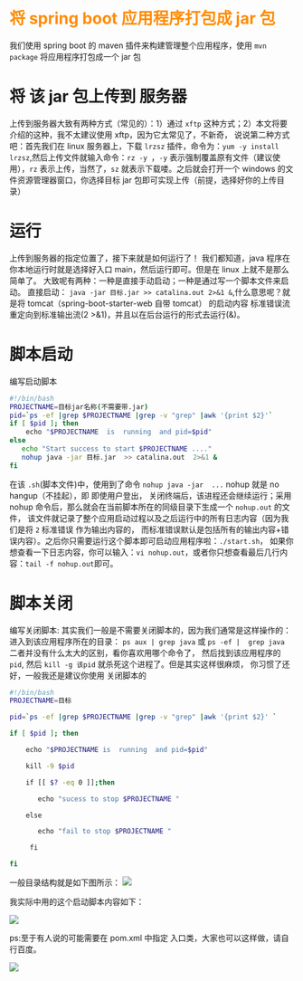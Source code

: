 
# <font color=#FF8C00>将 spring boot 应用程序打包成 jar 包</font>

 我们使用 spring boot 的 maven 插件来构建管理整个应用程序，使用 `mvn package` 将应用程序打包成一个 jar 包

# 将 该 jar 包上传到 服务器
 上传到服务器大致有两种方式（常见的）：1）通过 `xftp` 这种方式；2）本文将要介绍的这种，我不太建议使用 xftp，因为它太常见了，不新奇，
 说说第二种方式吧：首先我们在 linux 服务器上，下载 `lrzsz` 插件，命令为：`yum -y install lrzsz`,然后上传文件就输入命令：`rz -y `，`-y` 表示强制覆盖原有文件（建议使用），`rz` 表示上传，当然了，`sz` 就表示下载喽。之后就会打开一个 windows 的文件资源管理器窗口，你选择目标 jar 包即可实现上传（前提，选择好你的上传目录）

# 运行
 上传到服务器的指定位置了，接下来就是如何运行了！
 我们都知道，java 程序在你本地运行时就是选择好入口 main，然后运行即可。但是在 linux 上就不是那么简单了。
 大致呢有两种：一种是直接手动启动；一种是通过写一个脚本文件来启动。
 直接启动：
 `java -jar 目标.jar >> catalina.out 2>&1 &`,什么意思呢？就是将 tomcat（spring-boot-starter-web 自带 tomcat） 的启动内容 标准错误流重定向到标准输出流(2 >&1)，并且以在后台运行的形式去运行(&)。

# 脚本启动
 编写启动脚本
 ``` sh
 #!/bin/bash
 PROJECTNAME=目标jar名称(不需要带.jar)
 pid=`ps -ef |grep $PROJECTNAME |grep -v "grep" |awk '{print $2}'`
 if [ $pid ]; then
 ​    echo "$PROJECTNAME  is  running  and pid=$pid"
 else
    echo "Start success to start $PROJECTNAME ...."
    nohup java -jar 目标.jar  >> catalina.out  2>&1 &
 fi
 ```

 在该 `.sh`(脚本文件)中，使用到了命令 `nohup java -jar  ...` nohup 就是 no hangup（不挂起），即 即使用户登出，
 关闭终端后，该进程还会继续运行；采用 nohup 命令后，那么就会在当前脚本所在的同级目录下生成一个 `nohup.out` 的文件，
 该文件就记录了整个应用启动过程以及之后运行中的所有日志内容（因为我们是将 `2` 标准错误 作为输出内容的，
 而标准错误默认是包括所有的输出内容+错误内容）。之后你只需要运行这个脚本即可启动应用程序啦：`./start.sh`，
 如果你想查看一下日志内容，你可以输入：`vi nohup.out`，或者你只想查看最后几行内容：`tail -f nohup.out`即可。

# 脚本关闭
 编写关闭脚本:
 其实我们一般是不需要关闭脚本的，因为我们通常是这样操作的：进入到该应用程序所在的目录：
 `ps aux | grep java` 或 `ps -ef |  grep java` 二者并没有什么太大的区别，看你喜欢用哪个命令了，
 然后找到该应用程序的 `pid`, 然后 `kill -g 该pid` 就杀死这个进程了。但是其实这样很麻烦，
 你习惯了还好，一般我还是建议你使用 关闭脚本的

 ```sh
 #!/bin/bash
 PROJECTNAME=目标

 pid=`ps -ef |grep $PROJECTNAME |grep -v "grep" |awk '{print $2}' `

 if [ $pid ]; then

 ​    echo "$PROJECTNAME is  running  and pid=$pid"

 ​    kill -9 $pid

 ​    if [[ $? -eq 0 ]];then

 ​       echo "sucess to stop $PROJECTNAME "

 ​    else

 ​       echo "fail to stop $PROJECTNAME "

 ​     fi

 fi
 ```

一般目录结构就是如下图所示：
![](https://img.imgdb.cn/item/604b869e5aedab222ceae3ca.jpg)


我实际中用的这个启动脚本内容如下：

![](https://img.imgdb.cn/item/604b869e5aedab222ceae3cf.jpg)

ps:至于有人说的可能需要在 pom.xml 中指定 入口类，大家也可以这样做，请自行百度。

![](https://img.imgdb.cn/item/604b869e5aedab222ceae3d5.jpg)

